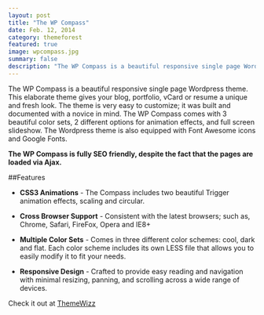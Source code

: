 ```yaml
---
layout: post
title: "The WP Compass"
date: Feb. 12, 2014
category: themeforest
featured: true
image: wpcompass.jpg
summary: false
description: "The WP Compass is a beautiful responsive single page Wordpress theme."
---
```


The WP Compass is a beautiful responsive single page Wordpress theme. This elaborate theme gives your blog, portfolio, vCard or resume a unique and fresh look. The theme is very easy to customize; it was built and documented with a novice in mind. The WP Compass comes with 3 beautiful color sets, 2 different options for animation effects, and full screen slideshow. The Wordpress theme is also equipped with Font Awesome icons and Google Fonts.

**The WP Compass is fully SEO friendly, despite the fact that the pages are loaded via Ajax.**

##Features

* **CSS3 Animations** - The Compass includes two beautiful Trigger animation effects, scaling and circular.

* **Cross Browser Support** - Consistent with the latest browsers; such as, Chrome, Safari, FireFox, Opera and IE8+

* **Multiple Color Sets** - Comes in three different color schemes: cool, dark and flat. Each color scheme includes its own LESS file that allows you to easily modify it to fit your needs.

* **Responsive Design** - Crafted to provide easy reading and navigation with minimal resizing, panning, and scrolling across a wide range of devices.

Check it out at [ThemeWizz](http://themewizz.com/themes/wp-compass/)